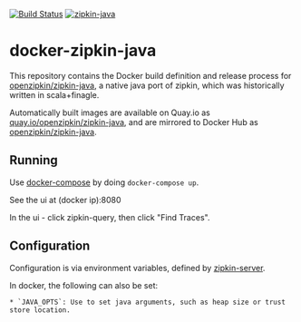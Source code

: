 [![Build Status](https://travis-ci.org/openzipkin/docker-zipkin-java.svg)](https://travis-ci.org/openzipkin/docker-zipkin-java)
[![zipkin-java](https://quay.io/repository/openzipkin/zipkin-java/status "zipkin-java")](https://quay.io/repository/openzipkin/zipkin-java)

# docker-zipkin-java

This repository contains the Docker build definition and release process for
[openzipkin/zipkin-java](https://github.com/openzipkin/zipkin-java), a native
java port of zipkin, which was historically written in scala+finagle.

Automatically built images are available on Quay.io
as [quay.io/openzipkin/zipkin-java](https://quay.io/repository/openzipkin/zipkin-java), and are mirrored to
Docker Hub as [openzipkin/zipkin-java](https://hub.docker.com/r/openzipkin/zipkin-java/).

## Running

Use [docker-compose](https://docs.docker.com/compose/) by doing
`docker-compose up`.

See the ui at (docker ip):8080

In the ui - click zipkin-query, then click "Find Traces".

## Configuration
Configuration is via environment variables, defined by [zipkin-server](https://github.com/openzipkin/zipkin-java/blob/master/zipkin-server/README.md).

In docker, the following can also be set:

    * `JAVA_OPTS`: Use to set java arguments, such as heap size or trust store location.
